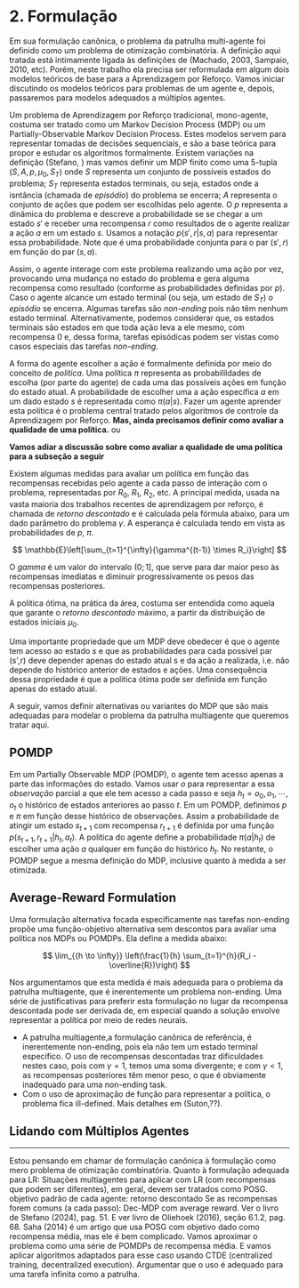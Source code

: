 
# 2. Formulação

Em sua formulação canônica, o problema da patrulha multi-agente foi definido como um problema de otimização combinatória.
A definição aqui tratada está intimamente ligada às definições de (Machado, 2003, Sampaio, 2010, etc). Porém, neste trabalho
ela precisa ser reformulada em algum dois modelos teóricos de base para a Aprendizagem por Reforço. Vamos iniciar
discutindo os modelos teóricos para problemas de um agente e, depois, passaremos para modelos adequados a múltiplos agentes.

Um problema de Aprendizagem por Reforço tradicional, mono-agente, costuma ser tratado como um Markov Decision Process (MDP)
ou um Partially-Observable Markov Decision Process. Estes modelos servem para representar tomadas de decisões sequenciais,
e são a base teórica para propor e estudar os algoritmos formalmente. Existem variações na definição (Stefano, ) mas
vamos definir um MDP finito como uma 5-tupla $(S, A, p, \mu_0, S_T)$ onde $S$ representa um conjunto de possíveis estados do
problema; $S_T$ representa estados terminais, ou seja, estados onde a isntância (chamada de *episódio*) do problema se encerra; $A$ representa o conjunto de ações que podem ser escolhidas pelo agente. O $p$ representa a dinâmica do problema
e descreve a probabilidade se se chegar a um estado $s'$ e receber uma recompensa $r$ como resultados de o agente realizar
a ação $a$ em um estado $s$. Usamos a notação $p(s',r|s,a)$ para representar essa probabilidade. Note que é uma probabilidade
conjunta para o par $(s',r)$ em função do par $(s,a)$. 

Assim, o agente interage com este problema realizando uma ação por vez, provocando uma mudança no estado do problema e gera alguma recompensa como resultado (conforme as probabilidades definidas por $p$). Caso o agente alcance um estado terminal
(ou seja, um estado de $S_T$) o *episódio* se encerra. Algumas tarefas são *non-ending* pois não têm nenhum estado terminal. Alternativamente, podemos considerar que, os estados terminais são estados em que toda ação leva a ele mesmo, com recompensa 0
e, dessa forma, tarefas episódicas podem ser vistas como casos especiais das tarefas *non-ending*. 

A forma do agente escolher a ação é formalmente definida por meio do conceito de *política*. Uma política $\pi$ representa as probabilildades de escolha (por parte do agente) de cada uma das possíveis ações em função do estado atual. A probabilidade de escolher uma a ação específica $a$ em um dado estado $s$ é representada como $\pi(a|s)$. Fazer um agente aprender esta 
política é o problema central tratado pelos algoritmos de controle da Aprendizagem por Reforço. 
**Mas, ainda precisamos definir como avaliar a qualidade de uma política.**
ou

**Vamos adiar a discussão sobre como avaliar a qualidade de uma política para a subseção a seguir**

Existem algumas medidas para avaliar um política em função das recompensas recebidas pelo agente a cada passo
de interação com o problema, representadas por $R_0$, $R_1$, $R_2$, etc.
A principal medida, usada na vasta maioria dos trabalhos recentes de aprendizagem por reforço, é chamada de *retorno descontado*
e é calculada pela fórmula abaixo, para um dado parâmetro do problema $\gamma$. A esperança é calculada tendo em vista
as probabilidades de $p$, $\pi$.

$$
\mathbb{E}\left[\sum_{t=1}^{\infty}{\gamma^{(t-1)} \times R_i}\right]
$$

O $gamma$ é um valor do intervalo $(0;1]$, que serve para dar maior peso às recompensas imediatas e diminuir progressivamente
os pesos das recompensas posteriores. 

A política ótima, na prática da área, costuma ser entendida como aquela que garante o *retorno descontado* máximo, a partir 
da distribuição de estados iniciais $\mu_0$.

Uma importante propriedade que um MDP deve obedecer é que  o agente tem acesso ao estado $s$ e que as probabilidades para
cada possível par (s',r) deve depender apenas do estado atual s e da ação a realizada, 
i.e. não depende do histórico anterior de estados e ações.
Uma consequência dessa propriedade é que a política ótima pode ser definida em função apenas do estado atual.

A seguir, vamos definir alternativas ou variantes do MDP que são mais adequadas para modelar o problema da patrulha multiagente
que queremos tratar aqui.

## POMDP

Em um Partially Observable MDP (POMDP), o agente tem acesso apenas a parte das informações do estado. Vamos
usar $o$ para representar a essa *observação* parcial a que ele tem acesso a cada passo e seja $h_t = o_0, o_1, \cdots, o_t$ o histórico de estados anteriores ao passo $t$. Em um POMDP, definimos $p$ e $\pi$ em função desse histórico de observações. 
Assim a probabilidade de atingir um estado $s_{t+1}$ com recompensa $r_{t+1}$ é definida por uma função 
$p(s_{t+1}, r_{t+1} | h_t, a_t)$.
A política do agente define a probabilidade  $\pi(a|h_t)$ de escolher uma ação $a$ qualquer em função do histórico $h_t$. 
No restante, o POMDP segue a mesma definição do MDP, inclusive quanto à medida a ser otimizada.


## Average-Reward Formulation

Uma formulação alternativa focada especificamente nas tarefas non-ending propõe uma função-objetivo alternativa sem descontos 
para avaliar uma política nos MDPs ou POMDPs. Ela define a medida abaixo:

$$
\lim_{{h \to \infty}} \left(\frac{1}{h} \sum_{t=1}^{h}(R_i - \overline{R})\right)
$$

Nos argumentamos que esta medida é mais adequada para o problema da patrulha multiagente, que é inerentemente um problema 
non-ending. Uma série de justificativas para preferir esta formulação no lugar da recompensa descontada pode ser derivada de,
em especial quando a solução envolve representar a política por meio de redes neurais.
- A patrulha multiagente,a formulação canônica de referência, é inerentemente non-ending, pois ela não tem um estado terminal
específico. O uso de recompensas descontadas traz dificuldades nestes caso, pois com $\gamma=1$, temos uma soma divergente;
e com $\gamma<1$, as recompensas posteriores têm menor peso, o que é obviamente inadequado para uma non-ending task.
- Com o uso de aproximação de função para representar a política, o problema fica ill-defined. Mais detalhes em (Suton,??).

## Lidando com Múltiplos Agentes



---

Estou pensando em chamar de formulação canônica à formulação como mero problema de otimização combinatória.
Quanto à formulação adequada para LR: 
Situações multiagentes para aplicar com LR (com recompensas que podem ser diferentes), em geral, devem ser tratados como POSG.
objetivo padrão de cada agente: retorno descontado
Se as recompensas forem comuns (a cada passo): Dec-MDP com average reward. Ver o livro de Stefano (2024), pag. 51. E ver livro de Oliehoek (2016), seção 6.1.2, pag. 68.
Saha (2014) é um artigo que usa POSG com objetivo dado como recompensa média, mas ele é bem complicado.
Vamos aproximar o problema como uma série de POMDPs de recompensa média. E vamos aplicar algoritmos adaptados para esse caso usando CTDE (centralized training, decentralized execution).
Argumentar que o uso é adequado para uma tarefa infinita como a patrulha.
